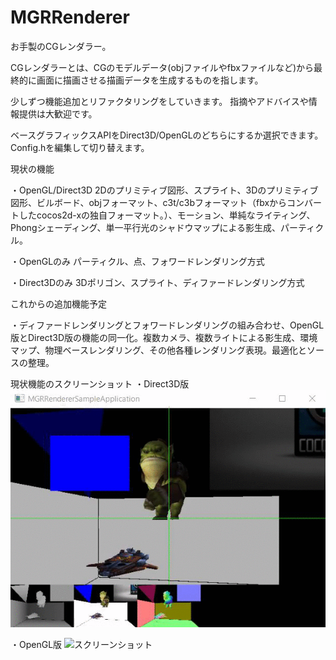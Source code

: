 # MGRRenderer

お手製のCGレンダラー。

CGレンダラーとは、CGのモデルデータ(objファイルやfbxファイルなど)から最終的に画面に描画させる描画データを生成するものを指します。

少しずつ機能追加とリファクタリングをしていきます。
指摘やアドバイスや情報提供は大歓迎です。

ベースグラフィックスAPIをDirect3D/OpenGLのどちらにするか選択できます。
Config.hを編集して切り替えます。

現状の機能

・OpenGL/Direct3D
2Dのプリミティブ図形、スプライト、3Dのプリミティブ図形、ビルボード、objフォーマット、c3t/c3bフォーマット（fbxからコンバートしたcocos2d-xの独自フォーマット。）、モーション、単純なライティング、Phongシェーディング、単一平行光のシャドウマップによる影生成、パーティクル。

・OpenGLのみ
パーティクル、点、フォワードレンダリング方式

・Direct3Dのみ
3Dポリゴン、スプライト、ディファードレンダリング方式

これからの追加機能予定

・ディファードレンダリングとフォワードレンダリングの組み合わせ、OpenGL版とDirect3D版の機能の同一化。複数カメラ、複数ライトによる影生成、環境マップ、物理ベースレンダリング、その他各種レンダリング表現。最適化とソースの整理。

現状機能のスクリーンショット
・Direct3D版
 ![スクリーンショット](differed_rendering.gif "スクリーンショット")

・OpenGL版
 ![スクリーンショット](particle.gif "スクリーンショット")

